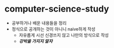 # computer-science-study
- 공부하거나 배운 내용들을 정리
- 정식으로 공개하는 것이 아니니 naive하게 작성 
  - 자유롭게 시선 신경쓰지 않고 나만의 방식으로 작성
  - _**강박을 가지지 말자**_

